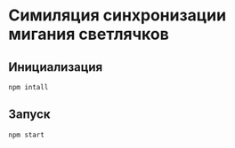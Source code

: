 # Симиляция синхронизации мигания светлячков

## Инициализация
``npm intall``

## Запуск
``npm start``
